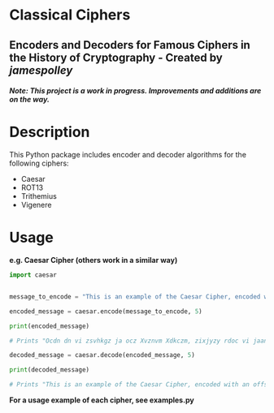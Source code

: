 # **Classical Ciphers**
## Encoders and Decoders for Famous Ciphers in the History of Cryptography - Created by *jamespolley*
##### **Note:** This project is a work in progress. Improvements and additions are on the way.

# **Description**
This Python package includes encoder and decoder algorithms for the following ciphers:
- Caesar
- ROT13
- Trithemius
- Vigenere

# **Usage**
**e.g. Caesar Cipher (others work in a similar way)**
```python
import caesar


message_to_encode = "This is an example of the Caesar Cipher, encoded with an offset of five."

encoded_message = caesar.encode(message_to_encode, 5)

print(encoded_message)

# Prints "Ocdn dn vi zsvhkgz ja ocz Xvznvm Xdkczm, zixjyzy rdoc vi jaanzo ja adqz."

decoded_message = caesar.decode(encoded_message, 5)

print(decoded_message)

# Prints "This is an example of the Caesar Cipher, encoded with an offset of five."
```
**For a usage example of each cipher, see examples.py**
